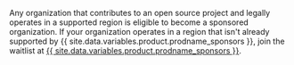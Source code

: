 Any organization that contributes to an open source project and legally operates in a supported region is eligible to become a sponsored organization. If your organization operates in a region that isn't already supported by {{ site.data.variables.product.prodname_sponsors }}, join the waitlist at [{{ site.data.variables.product.prodname_sponsors }}](https://github.com/sponsors).
